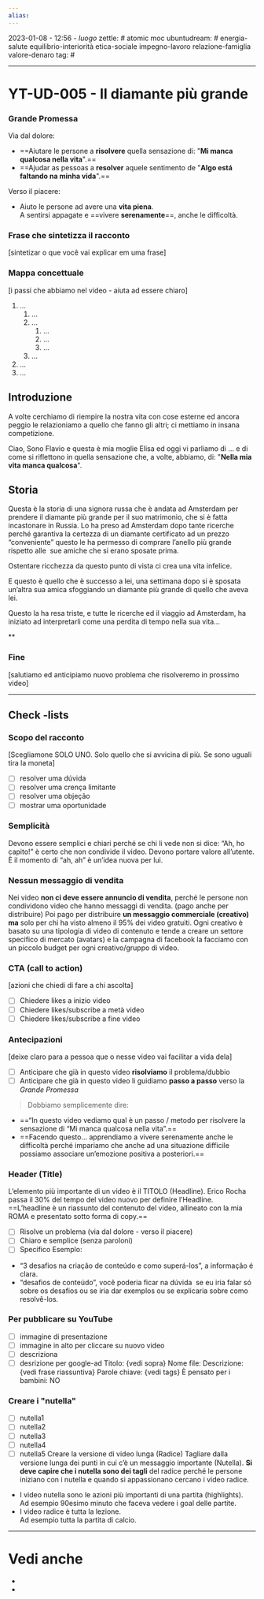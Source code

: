 ```yaml
---
alias: 
---
```

2023-01-08 - 12:56 - *luogo*
zettle: # atomic moc
ubuntudream: # energia-salute equilibrio-interiorità etica-sociale impegno-lavoro relazione-famiglia valore-denaro 
tag: #

---
# YT-UD-005 - Il diamante più grande

### Grande Promessa

Via dal dolore:
-   ==Aiutare le persone a **risolvere** quella sensazione di: "**Mi manca qualcosa nella vita**".==
-   ==Ajudar as pessoas a **resolver** aquele sentimento de "**Algo está faltando na minha vida**".==

Verso il piacere:
-   Aiuto le persone ad avere una **vita piena**.  
    A sentirsi appagate e ==vivere **serenamente**==, anche le difficoltà.

### Frase che sintetizza il racconto
[sintetizar o que você vai explicar em uma frase]

### Mappa concettuale
[i passi che abbiamo nel video - aiuta ad essere chiaro]

1. ...
	1. ...
	2. ...
		1. ...
		2. ...
		3. ...
	3. ...
2. ...
3. ...

## Introduzione
A volte cerchiamo di riempire la nostra vita con cose esterne ed ancora peggio le relazioniamo a quello che fanno gli altri; ci mettiamo in insana competizione.

Ciao,
Sono Flavio e questa è mia moglie Elisa ed oggi vi parliamo di … e di come si riflettono in quella sensazione che, a volte, abbiamo, di: "**Nella mia vita manca qualcosa**".


## Storia
Questa è la storia di una signora russa che è andata ad Amsterdam per prendere il diamante più grande per il suo matrimonio, che si è fatta incastonare in Russia. Lo ha preso ad Amsterdam dopo tante ricerche perché garantiva la certezza di un diamante certificato ad un prezzo “conveniente” questo le ha permesso di comprare l’anello più grande rispetto alle  sue amiche che si erano sposate prima. 

Ostentare ricchezza da questo punto di vista ci crea una vita infelice.

E questo è quello che è successo a lei, una settimana dopo si è sposata un’altra sua amica sfoggiando un diamante più grande di quello che aveva lei. 

Questo la ha resa triste, e tutte le ricerche ed il viaggio ad Amsterdam, ha iniziato ad interpretarli come una perdita di tempo nella sua vita…

  
**


### Fine
[salutiamo ed anticipiamo nuovo problema che risolveremo in prossimo video]


---
## Check -lists

### Scopo del racconto
[Scegliamone SOLO UNO. Solo quello che si avvicina di più. Se sono uguali tira la moneta]
- [ ] resolver uma dúvida
- [ ] resolver uma crença limitante
- [ ] resolver uma objeção
- [ ] mostrar uma oportunidade

### Semplicità
Devono essere semplici e chiari perché se chi li vede non si dice: “Ah, ho capito!” è certo che non condivide il video.
Devono portare valore all’utente. È il momento di “ah, ah” è un’idea nuova per lui.

### Nessun messaggio di vendita
Nei video **non ci deve essere annuncio di vendita**, perché le persone non condividono video che hanno messaggi di vendita. (pago anche per distribuire)
Poi pago per distribuire **un messaggio commerciale (creativo) ma** solo per chi ha visto almeno il 95% dei video gratuiti.
Ogni creativo è basato su una tipologia di video di contenuto e tende a creare un settore specifico di mercato (avatars) e la campagna di facebook la facciamo con un piccolo budget per ogni creativo/gruppo di video.

### CTA (call to action)
[azioni che chiedi di fare a chi ascolta]
- [ ] Chiedere likes a inizio video
- [ ] Chiedere likes/subscribe a metà video
- [ ] Chiedere likes/subscribe a fine video

### Antecipazioni
[deixe claro para a pessoa que o nesse video vai facilitar a vida dela]
- [ ] Anticipare che già in questo video **risolviamo** il problema/dubbio
- [ ] Anticipare che già in questo video li guidiamo **passo a passo** verso la *Grande Promessa*

> Dobbiamo semplicemente dire:
-  ==“In questo video vediamo qual è un passo / metodo per risolvere la sensazione di “Mi manca qualcosa nella vita”.==
- ==Facendo questo… apprendiamo a vivere serenamente anche le difficoltà perché impariamo che anche ad una situazione difficile possiamo associare un’emozione positiva a posteriori.==

### Header (Title)
L’elemento più importante di un video è il TITOLO (Headline).
Erico Rocha passa il 30% del tempo del video nuovo per definire l’Headline.
==L’headline è un riassunto del contenuto del video, allineato con la mia ROMA e presentato sotto forma di copy.==
- [ ] Risolve un problema (via dal dolore - verso il piacere)
- [ ] Chiaro e semplice (senza paroloni)
- [ ] Specifico
Esemplo:
-   “3 desafios na criação de conteúdo e como superá-los”, a informação é clara. 
-   “desafios de conteúdo”, você poderia ficar na dúvida  se eu iria falar só sobre os desafios ou se iria dar exemplos ou se explicaria sobre como resolvê-los. 

### Per pubblicare su YouTube
- [ ] immagine di presentazione
- [ ] immagine in alto per cliccare su nuovo video
- [ ] descriziona
- [ ] desrizione per google-ad
Titolo: {vedi sopra}
Nome file:
Descrizione: {vedi frase riassuntiva}
Parole chiave: {vedi tags}
È pensato per i bambini: NO

### Creare i "nutella"
- [ ] nutella1
- [ ] nutella2
- [ ] nutella3
- [ ] nutella4
- [ ] nutella5
Creare la versione di video lunga (Radice)
Tagliare dalla versione lunga dei punti in cui c’è un messaggio importante (Nutella).
**Si deve capire che i nutella sono dei tagli** del radice perché le persone iniziano con i nutella e quando si appassionano cercano i video radice.
-   I video nutella sono le azioni più importanti di una partita (highlights).  
    Ad esempio 90esimo minuto che faceva vedere i goal delle partite.
-   I video radice è tutta la lezione.  
    Ad esempio tutta la partita di calcio.



---
# Vedi anche
- 
- 